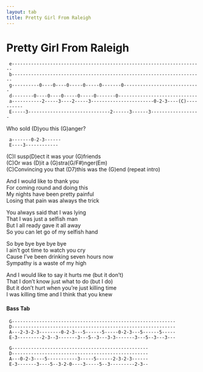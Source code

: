 ```yaml
---
layout: tab
title: Pretty Girl From Raleigh
---
```

# Pretty Girl From Raleigh

``` 
 e----------------------------------------------------------------------
 b----------------------------------------------------------------------
 g----------0----0----0-----0-----0-------0----------------------------
 d--------0----0----0-----0-----0-------0-----------------------------
 a-----------2-----3----2-----3-----------------------0-2-3----(C)----------
 E-----3------------------------------2------3------3------------------
```

  
Who sold (D)you this (G)anger?  

``` 
 a-------0-2-3------
 E----3------------
```

  
(C)I susp(D)ect it was your (G)friends  
(C)Or was (D)it a (G)stra(G/F\#)nger(Em)  
(C)Convincing you that (D7)this was the (G)end (repeat intro)  
  
And I would like to thank you  
For coming round and doing this  
My nights have been pretty painful  
Losing that pain was always the trick  
  
You always said that I was lying  
That I was just a selfish man  
But I all ready gave it all away  
So you can let go of my selfish hand  
  
So bye bye bye bye bye  
I ain’t got time to watch you cry  
Cause I’ve been drinking seven hours now  
Sympathy is a waste of my high  
  
And I would like to say it hurts me (but it don’t)  
That I don’t know just what to do (but I do)  
But it don’t hurt when you’re just killing time  
I was killing time and I think that you knew  
  

#### <span id="Bass_Tab" class="mw-headline"> Bass Tab </span>

``` 
 G------------------------------------------------------------
 D------------------------------------------------------------
 A---2-3-2-3--------0-2-3---5------5-----0-2-3---5------5-----
 E-3---------2-3--3-------3---5--3---3-3-------3---5--3---3---
 
 G--------------------------------------------------
 D--------------------------------------------------
 A---0-2-3----5-----------3-----5------2-3-2-3------
 E-3-------3----5--3-2-0----3-----5--3---------2-3--
```
